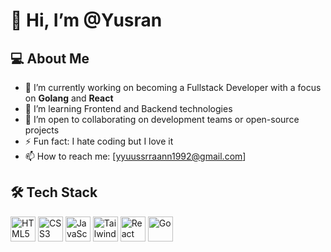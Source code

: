# 👋 Hi, I’m @Yusran

## 💻 About Me
- 🔭 I’m currently working on becoming a Fullstack Developer with a focus on **Golang** and **React**
- 🌱 I’m learning Frontend and Backend technologies
- 👯 I’m open to collaborating on development teams or open-source projects
- ⚡ Fun fact: I hate coding but I love it
- 📫 How to reach me: [yyuussrraann1992@gmail.com] 

## 🛠️ Tech Stack
<p align="left">
  <img src="https://cdn.jsdelivr.net/gh/devicons/devicon/icons/html5/html5-original.svg" alt="HTML5" width="40" />
  <img src="https://cdn.jsdelivr.net/gh/devicons/devicon/icons/css3/css3-original.svg" alt="CSS3" width="40" />
  <img src="https://cdn.jsdelivr.net/gh/devicons/devicon/icons/javascript/javascript-original.svg" alt="JavaScript" width="40" />
  <img src="https://www.vectorlogo.zone/logos/tailwindcss/tailwindcss-icon.svg" alt="TailwindCSS" width="40" />
  <img src="https://cdn.jsdelivr.net/gh/devicons/devicon/icons/react/react-original.svg" alt="React" width="40" />
  <img src="https://cdn.jsdelivr.net/gh/devicons/devicon/icons/go/go-original.svg" alt="Go" width="40" />
</p>



<!---
YusranFrontEnd/YusranFrontEnd is a ✨ special ✨ repository because its `README.md` (this file) appears on your GitHub profile.
You can click the Preview link to take a look at your changes.
--->


